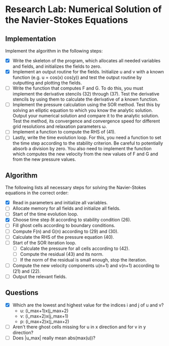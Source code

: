 # Research Lab: Numerical Solution of the Navier-Stokes Equations

## Implementation
Implement the algorithm in the following steps:
- [x] Write the skeleton of the program, which allocates all needed variables and fields, and initializes the fields to zero.
- [x] Implement an output routine for the fields. Initialize u and v with a known function (e.g. u = cos(x) cos(y)) and test the output routine by outputting and plotting the fields.
- [ ] Write the function that computes F and G. To do this, you must implement the derivative stencils (32) through (37). Test the derivative stencils by using them to calculate the derivative of a known function.
- [ ] Implement the pressure calculation using the SOR method. Test this by solving an elliptic equation to which you know the analytic solution. Output your numerical solution and compare it to the analytic solution. Test the method, its convergence and convergence speed for different grid resolutions and relaxation parameters ω.
- [ ] Implement a function to compute the RHS of (41).
- [ ] Lastly, write the time evolution loop. For this, you need a function to set the time step according to the stability criterion. Be careful to potentially absorb a division by zero. You also need to implement the function which computes the new velocity from the new values of F and G and from the new pressure values.

## Algorithm
The following lists all necessary steps for solving the Navier-Stokes equations in the correct order:
- [x] Read in parameters and initialize all variables.
- [ ] Allocate memory for all fields and initialize all fields.
- [ ] Start of the time evolution loop.
- [x] Choose time step δt according to stability condition (26).
- [ ] Fill ghost cells according to boundary conditions.
- [ ] Compute F(n) and G(n) according to (29) and (30).
- [ ] Calculate the RHS of the pressure equation (40).
- [ ] Start of the SOR iteration loop.
  - [ ] Calculate the pressure for all cells according to (42).
  - [ ] Compute the residual (43) and its norm.
  - [ ] If the norm of the residual is small enough, stop the iteration.
- [ ] Compute the new velocity components u(n+1) and v(n+1) according to (21) and (22).
- [ ] Output the relevant fields.

## Questions
- [x] Which are the lowest and highest value for the indices i and j of u and v?
    - u: (i_max+1)x(j_max+2)
    - v: (i_max+2)x(j_max+1)
    - p: (i_max+2)x(j_max+2)
- [ ] Aren't there ghost cells missing for u in x direction and for v in y direction?
- [ ] Does |u_max| really mean abs(max(u))?
